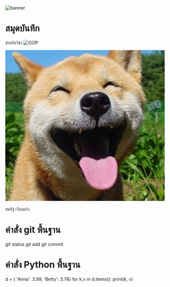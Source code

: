 ![banner](https://picsum.photos/id/45/4592/2576)

# สมุดบันทึก

สำหรับวิชา ![OOP](https://wichit2s.gitlab.io/)

![download](./Shiba.jpg)

สหรัฐ เวียงแก้ว

# คำสั่ง git พื้นฐาน

git status
git add
git commit

# คำสั่ง Python พื้นฐาน

d = { 'Anna': 3.99, 'Betty': 3.78}
for k,v in d.items():
    print(k, v)
